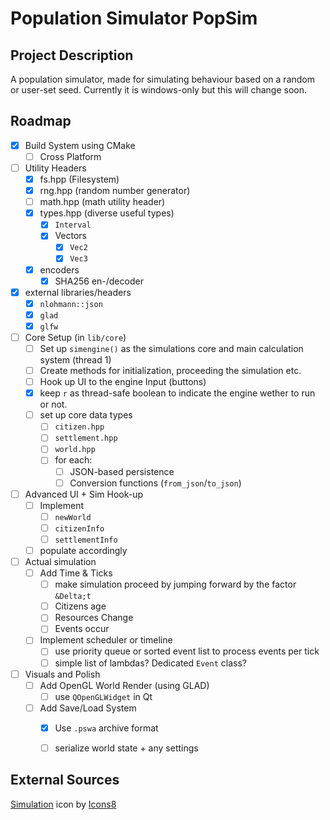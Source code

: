 # Population Simulator PopSim

## Project Description
A population simulator, made for simulating behaviour based on a random or user-set seed.
Currently it is windows-only but this will change soon.

## Roadmap
- [x] Build System using CMake
    - [ ] Cross Platform

- [ ] Utility Headers
    - [x] fs.hpp (Filesystem)
    - [x] rng.hpp (random number generator)
    - [ ] math.hpp (math utility header)
    - [x] types.hpp (diverse useful types)
        - [x] `Interval`
        - [x] Vectors
            - [x] `Vec2`
            - [x] `Vec3`

    - [x] encoders
        - [x] SHA256 en-/decoder

- [x] external libraries/headers
    - [x] `nlohmann::json`
    - [x] `glad`
    - [x] `glfw`

- [ ] Core Setup (in `lib/core`)
    - [ ] Set up `simengine()` as the simulations core and main calculation system (thread 1)
    - [ ] Create methods for initialization, proceeding the simulation etc.
    - [ ] Hook up UI to the engine Input (buttons)
    - [x] keep `r` as thread-safe boolean to indicate the engine wether to run or not.
    - [ ] set up core data types
        - [ ] `citizen.hpp`
        - [ ] `settlement.hpp`
        - [ ] `world.hpp`
        - [ ] for each:
            - [ ] JSON-based persistence
            - [ ] Conversion functions (`from_json`/`to_json`)

- [ ] Advanced UI + Sim Hook-up
    - [ ] Implement
        - [ ] `newWorld`
        - [ ] `citizenInfo`
        - [ ] `settlementInfo`
    - [ ] populate accordingly

- [ ] Actual simulation
    - [ ] Add Time & Ticks
        - [ ] make simulation proceed by jumping forward by the factor `&Delta;t`
        - [ ] Citizens age
        - [ ] Resources Change
        - [ ] Events occur
    - [ ] Implement scheduler or timeline
        - [ ] use priority queue or sorted event list to process events per tick
        - [ ] simple list of lambdas? Dedicated `Event` class?

- [ ] Visuals and Polish
    - [ ] Add OpenGL World Render (using GLAD)
        - [ ] use `QOpenGLWidget` in Qt
    - [ ] Add Save/Load System
        - [x] Use `.pswa` archive format
        - [ ] serialize world state + any settings
    




## External Sources
<a target="_blank" href="https://icons8.com/icon/p2YCDur26Xn9/simulation">Simulation</a> icon by <a target="_blank" href="https://icons8.com">Icons8</a>